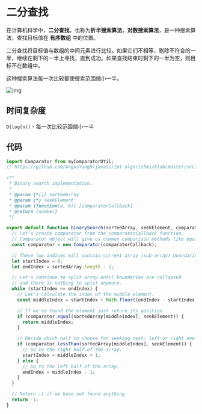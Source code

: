 # 二分查找

在计算机科学中，**二分查找**，也称为**折半搜索算法**，**对数搜索算法**，是一种搜索算法，查找目标值在 **有序数组** 中的位置。

二分查找将目标值与数组的中间元素进行比较。如果它们不相等，剔除不符合的一半，继续在剩下的一半上寻找，直到成功。如果查找结束时剩下的一半为空，则目标不在数组中。

这种搜索算法每一次比较都使搜索范围缩小一半。

![img](https://img.imyangyong.com/blog/2020-07-10%2016-45-26.png)

## 时间复杂度

`O(log(n))` - 每一次比较范围缩小一半

## 代码

```javascript
import Comparator from myComparatorUtil;
// https://github.com/AngusYang9/javascript-algorithms/blob/master/src/utils/comparator/Comparator.js

/**
 * Binary search implementation.
 *
 * @param {*[]} sortedArray
 * @param {*} seekElement
 * @param {function(a, b)} [comparatorCallback]
 * @return {number}
 */

export default function binarySearch(sortedArray, seekElement, comparatorCallback) {
  // Let's create comparator from the comparatorCallback function.
  // Comparator object will give us common comparison methods like equal() and lessThen().
  const comparator = new Comparator(comparatorCallback);

  // These two indices will contain current array (sub-array) boundaries.
  let startIndex = 0;
  let endIndex = sortedArray.length - 1;

  // Let's continue to split array until boundaries are collapsed
  // and there is nothing to split anymore.
  while (startIndex <= endIndex) {
    // Let's calculate the index of the middle element.
    const middleIndex = startIndex + Math.floor((endIndex - startIndex) / 2);

    // If we've found the element just return its position.
    if (comparator.equal(sortedArray[middleIndex], seekElement)) {
      return middleIndex;
    }

    // Decide which half to choose for seeking next: left or right one.
    if (comparator.lessThan(sortedArray[middleIndex], seekElement)) {
      // Go to the right half of the array.
      startIndex = middleIndex + 1;
    } else {
      // Go to the left half of the array.
      endIndex = middleIndex - 1;
    }
  }

  // Return -1 if we have not found anything.
  return -1;
}
```

